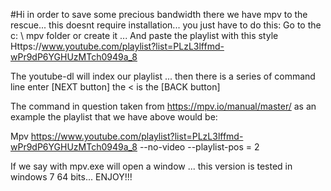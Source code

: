 #Hi 
in order to save some precious bandwidth there we have mpv to the rescue... this doesnt require installation... you just have to do this:
Go to the c: \ mpv folder or create it ...
And paste the playlist with this style
Https://www.youtube.com/playlist?list=PLzL3lffmd-wPr9dP6YGHUzMTch0949a_8

The youtube-dl will index our playlist ... then there is a series of command line enter [NEXT button] the < is the [BACK button]

The command in question taken from https://mpv.io/manual/master/ as an example the playlist that we have above would be:

Mpv https://www.youtube.com/playlist?list=PLzL3lffmd-wPr9dP6YGHUzMTch0949a_8 --no-video --playlist-pos = 2

If we say with mpv.exe will open a window ...
this version is tested in windows 7 64 bits... ENJOY!!!

